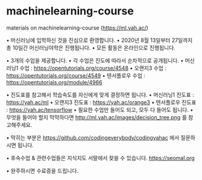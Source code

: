 # machinelearning-course
materials on machinelearning-course (https://ml.yah.ac/) <br>



<p>
• 머신러닝에 입학하신 것을 진심으로 환영합니다. 
• 2020년 8월 13일부터 27일까지 총 10일간 머신러닝야학은 진행됩니다. 
• 모든 활동은 온라인으로 진행됩니다. 

• 3개의 수업을 제공합니다. 
• 각 수업은 진도에 따라서 순차적으로 공개됩니다.
• 머신러닝1 수업 : https://opentutorials.org/course/4548
• 오랜지3 수업 : https://opentutorials.org/course/4549
• 텐서플로우 수업 : https://opentutorials.org/module/4966

• 진도표를 참고해서 학습속도를 자신에게 맞게 결정하면 됩니다.
• 머신러닝1 진도표 : https://yah.ac/ml
• 오랜지3 진도표 : https://yah.ac/orange3
• 텐서플로우 진도표 : https://yah.ac/tensorflow
• 필요한 수업만 들어도 되고, 모두 다 들어도 됩니다.
• 무엇을 들어야 할지 막막하다면 http://ml.yah.ac/images/decision_tree.png 를 참고해주세요.

• 막히는 부분은 https://github.com/codingeverybody/codingyahac 에서 질문하시면 됩니다.

• 후속수업 & 관련수업들은 지식지도 서말에서 찾을 수 있습니다. https://seomal.org

• 완주하시면 수료증을 드립니다.
</p>
